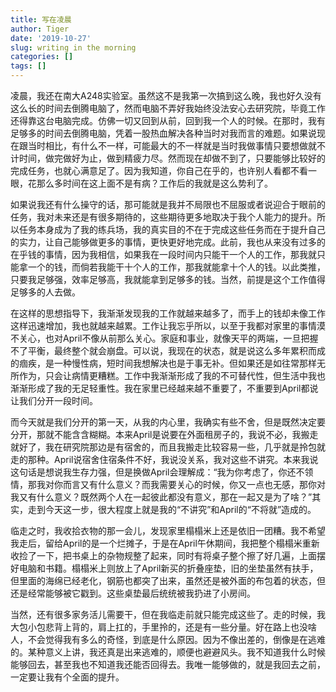 ```yaml
---
title: 写在凌晨
author: Tiger
date: '2019-10-27'
slug: writing in the morning
categories: []
tags: []
---
```


凌晨，我还在南大A248实验室。虽然这不是我第一次搞到这么晚，我也好久没有这么长的时间去倒腾电脑了，然而电脑不弄好我始终没法安心去研究院，毕竟工作还得靠这台电脑完成。仿佛一切又回到从前，回到我一个人的时候。在那时，我有足够多的时间去倒腾电脑，凭着一股热血解决各种当时对我而言的难题。如果说现在跟当时相比，有什么不一样，可能最大的不一样就是当时我做事情只要想做就不计时间，做完做好为止，做到精疲力尽。然而现在却做不到了，只要能够比较好的完成任务，也就心满意足了。因为我知道，你自己在乎的，也许别人看都不看一眼，花那么多时间在这上面不是有病？工作后的我就是这么势利了。

如果说我还有什么操守的话，那可能就是我并不局限也不屈服或者说迎合于眼前的任务，我对未来还是有很多期待的，这些期待更多地取决于我个人能力的提升。所以任务本身成为了我的练兵场，我的真实目的不在于完成这些任务而在于提升自己的实力，让自己能够做更多的事情，更快更好地完成。此前，我也从来没有过多的在乎钱的事情，因为我相信，如果我在一段时间内只能干一个人的工作，那我就只能拿一个的钱，而倘若我能干十个人的工作，那我就能拿十个人的钱。以此类推，只要我足够强，效率足够高，我就能拿到足够多的钱。当然，前提是这个工作值得足够多的人去做。

在这样的思想指导下，我渐渐发现我的工作就越来越多了，而手上的钱却未像工作这样迅速增加，我也就越来越累。工作让我忘乎所以，以至于我都对家里的事情漠不关心，也对April不像从前那么关心。家庭和事业，就像天平的两端，一旦把握不了平衡，最终整个就会崩盘。可以说，我现在的状态，就是说这么多年累积而成的痼疾，是一种慢性病，短时间我想解决也是于事无补。但如果还是如往常那样无所作为，只会让病情更糟糕。工作中我渐渐形成了我的不可替代性，但生活中我也渐渐形成了我的无足轻重性。我在家里已经越来越不重要了，不重要到April都说让我们分开一段时间。

而今天就是我们分开的第一天，从我的内心里，我确实有些不舍，但是既然决定要分开，那就不能含含糊糊。本来April是说要在外面租房子的，我说不必，我搬走就好了，我在研究院那边是有宿舍的，而且我搬走比较容易一些，几乎就是拎包就走的那种。April说宿舍住宿条件不好，我说没关系，我对这些不讲究。本来我说这句话是想说我生存力强，但是换做April会理解成：“我为你考虑了，你还不领情，那我对你而言又有什么意义？而我需要关心的时候，你又一点也无感，那你对我又有什么意义？既然两个人在一起彼此都没有意义，那在一起又是为了啥？”其实，走到今天这一步，很大程度上就是我的“不讲究”和April的“不将就”造成的。

临走之时，我收拾衣物的那一会儿，发现家里榻榻米上还是依旧一团糟。我不希望我走后，留给April的是一个烂摊子，于是在April午休期间，我把整个榻榻米重新收捡了一下，把书桌上的杂物规整了起来，同时有将桌子整个擦了好几遍，上面摆好电脑和书籍。榻榻米上则放上了April新买的折叠座垫，旧的坐垫虽然有扶手，但里面的海绵已经老化，钢筋也都突了出来，虽然还是被外面的布包着的状态，但还是经常能够被它戳到。这些桌垫最后统统被我扔进了小房间。

当然，还有很多家务活儿需要干，但在我临走前就只能完成这些了。走的时候，我大包小包悲背上背的，肩上扛的，手里拎的，还是有一些分量。好在路上也没啥人，不会觉得我有多么的奇怪，到底是什么原因。因为不像出差的，倒像是在逃难的。某种意义上讲，我还真是出来逃难的，顺便也避避风头。我不知道我什么时候能够回去，甚至我也不知道我还能否回得去。我唯一能够做的，就是我回去之前，一定要让我有个全面的提升。
